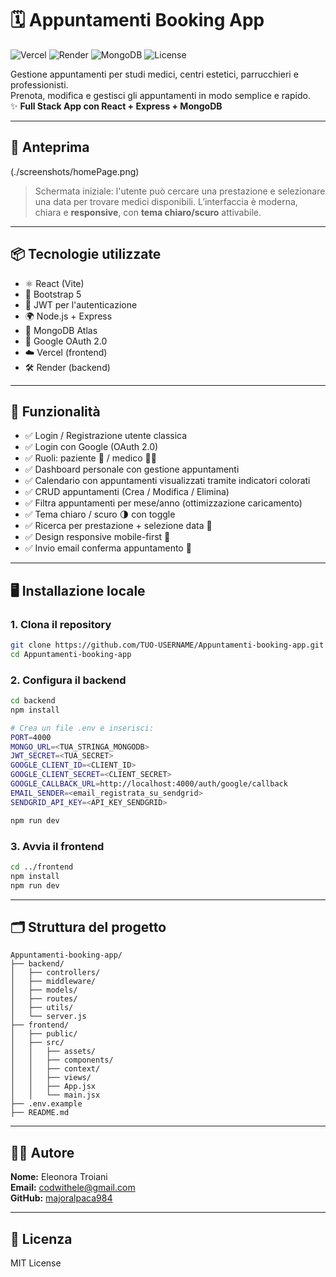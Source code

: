 # 🗓️ Appuntamenti Booking App

![Vercel](https://vercelbadge.vercel.app/api/EleonoraTroiani/Appuntamenti-booking-app)
![Render](https://img.shields.io/badge/Backend-Render-0e1525?logo=render&logoColor=white&style=flat)
![MongoDB](https://img.shields.io/badge/Database-MongoDB-4EA94B?logo=mongodb&logoColor=white)
![License](https://img.shields.io/badge/license-MIT-blue)

Gestione appuntamenti per studi medici, centri estetici, parrucchieri e professionisti.  
Prenota, modifica e gestisci gli appuntamenti in modo semplice e rapido.  
✨ **Full Stack App con React + Express + MongoDB**

---

## 📸 Anteprima
(./screenshots/homePage.png)

> Schermata iniziale: l'utente può cercare una prestazione e selezionare una data per trovare medici disponibili. L’interfaccia è moderna, chiara e **responsive**, con **tema chiaro/scuro** attivabile.

---

## 📦 Tecnologie utilizzate

- ⚛️ React (Vite)
- 🎨 Bootstrap 5
- 🔐 JWT per l'autenticazione
- 🌍 Node.js + Express
- 🧾 MongoDB Atlas
- 🔐 Google OAuth 2.0
- ☁️ Vercel (frontend)
- 🛠 Render (backend)

---

## 🚀 Funzionalità

- ✅ Login / Registrazione utente classica
- ✅ Login con Google (OAuth 2.0)
- ✅ Ruoli: paziente 👤 / medico 👨‍⚕️
- ✅ Dashboard personale con gestione appuntamenti
- ✅ Calendario con appuntamenti visualizzati tramite indicatori colorati
- ✅ CRUD appuntamenti (Crea / Modifica / Elimina)
- ✅ Filtra appuntamenti per mese/anno (ottimizzazione caricamento)
- ✅ Tema chiaro / scuro 🌗 con toggle
- ✅ Ricerca per prestazione + selezione data 📅
- ✅ Design responsive mobile-first 📱
- ✅ Invio email conferma appuntamento 📧

---

## 🖥️ Installazione locale

### 1. Clona il repository

```bash
git clone https://github.com/TUO-USERNAME/Appuntamenti-booking-app.git
cd Appuntamenti-booking-app
```

### 2. Configura il backend

```bash
cd backend
npm install

# Crea un file .env e inserisci:
PORT=4000
MONGO_URL=<TUA_STRINGA_MONGODB>
JWT_SECRET=<TUA_SECRET>
GOOGLE_CLIENT_ID=<CLIENT_ID>
GOOGLE_CLIENT_SECRET=<CLIENT_SECRET>
GOOGLE_CALLBACK_URL=http://localhost:4000/auth/google/callback
EMAIL_SENDER=<email_registrata_su_sendgrid>
SENDGRID_API_KEY=<API_KEY_SENDGRID>

npm run dev
```

### 3. Avvia il frontend

```bash
cd ../frontend
npm install
npm run dev
```

---

## 🗂️ Struttura del progetto

```
Appuntamenti-booking-app/
├── backend/
│   ├── controllers/
│   ├── middleware/
│   ├── models/
│   ├── routes/
│   ├── utils/
│   └── server.js
├── frontend/
│   ├── public/
│   ├── src/
│   │   ├── assets/
│   │   ├── components/
│   │   ├── context/
│   │   ├── views/
│   │   ├── App.jsx
│   │   └── main.jsx
├── .env.example
├── README.md
```

---

## 👩‍💻 Autore

**Nome:** Eleonora Troiani  
**Email:** codwithele@gmail.com  
**GitHub:** [majoralpaca984](https://github.com/TUO-USERNAME)

---

## 📝 Licenza

MIT License